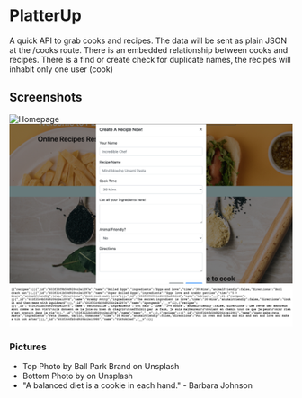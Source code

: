 # PlatterUp
A quick API to grab cooks and recipes. The data will be sent as plain JSON at the /cooks route. There is an embedded relationship between cooks and recipes. There is a find or create check for duplicate names, the recipes will inhabit only one user (cook)

## Screenshots
![Homepage](homepage.png)
![Form](form.png)
![JSON](JSON.png)

### Pictures 
- Top Photo by Ball Park Brand on Unsplash
- Bottom Photo by on Unsplash
- "A balanced diet is a cookie in each hand." - Barbara Johnson